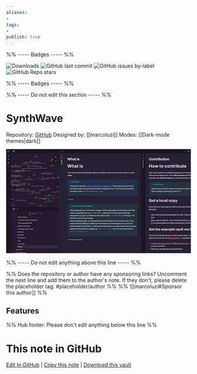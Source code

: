 ```yaml
---
aliases:
- 
tags: 
- 
publish: true
---
```


%% ----- Badges ----- %%

![Downloads](https://img.shields.io/badge/downloads-1751-573E7A?style=for-the-badge&logo=)
![GitHub last commit](https://img.shields.io/github/last-commit/marcoluzi/obsidian-synthwave?color=573E7A&label=last%20update&logo=github&style=for-the-badge)
![GitHub issues by-label](https://img.shields.io/github/issues/marcoluzi/obsidian-synthwave/help%20wanted?color=573E7A&logo=github&style=for-the-badge) 
![GitHub Repo stars](https://img.shields.io/github/stars/marcoluzi/obsidian-synthwave?color=573E7A&logo=github&style=for-the-badge)

%% ----- Badges ----- %%

%% ----- Do not edit this section ----- %%

# SynthWave

Repository: [GitHub](https://github.com/marcoluzi/obsidian-synthwave)
Designed by: [[marcoluzi]]
Modes: [[Dark-mode themes|dark]]



![screenshot](https://github.com/marcoluzi/obsidian-synthwave/raw/master/screenshot.jpeg)

%% ----- Do not edit anything above this line ----- %% 

%% Does the repository or author have any sponsoring links? Uncomment the next line and add them to the author's note. If they don't, please delete the placeholder tag: #placeholder/author %%
%% ![[marcoluzi#Sponsor this author]] %%


## Features



%% Hub footer: Please don't edit anything below this line %%

# This note in GitHub

<span class="git-footer">[Edit In GitHub](https://github.dev/obsidian-community/obsidian-hub/blob/main/02%20-%20Community%20Expansions/02.05%20All%20Community%20Expansions/Themes/SynthWave.md "git-hub-edit-note") | [Copy this note](https://raw.githubusercontent.com/obsidian-community/obsidian-hub/main/02%20-%20Community%20Expansions/02.05%20All%20Community%20Expansions/Themes/SynthWave.md "git-hub-copy-note") | [Download this vault](https://github.com/obsidian-community/obsidian-hub/archive/refs/heads/main.zip "git-hub-download-vault") </span>
